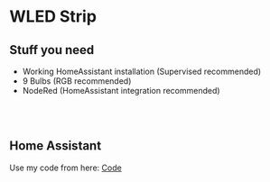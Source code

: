 # WLED Strip

## Stuff you need

- Working HomeAssistant installation (Supervised recommended)
- 9 Bulbs (RGB recommended)
- NodeRed (HomeAssistant integration recommended) 

<br>
<br>

## Home Assistant
Use my code from here: [Code](/doc/code/HomeAssistant)


